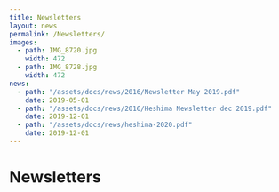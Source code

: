 ```yaml
---
title: Newsletters
layout: news
permalink: /Newsletters/
images:
  - path: IMG_8720.jpg
    width: 472
  - path: IMG_8728.jpg
    width: 472
news:
  - path: "/assets/docs/news/2016/Newsletter May 2019.pdf"
    date: 2019-05-01
  - path: "/assets/docs/news/2016/Heshima Newsletter dec 2019.pdf"
    date: 2019-12-01
  - path: "/assets/docs/news/heshima-2020.pdf"
    date: 2019-12-01
---
```


# Newsletters
